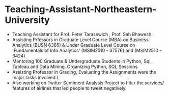 # Teaching-Assistant-Northeastern-University
 * Teaching Assistant for Prof. Peter Tarasewich , Prof. Sah Bhawesh
 * Assisting Prfessors in Graduate Level Course (MBA) on Business Analytics (BUSN 6365) & Under Graduate Level Course on 'Fundamentals of Info Analytics' (MSIM2510 - 37576) and (MSIM2510 - 3424) 
 * Mentoring 100 Graduate & Undergraduate Students in Python, Sql, Tableau and Data Mining. Organizing Python, SQL Sessions.
 * Assisting Professor in Grading, Evaluating the Assignments were the major tasks involved.\
 * Also working on Twitter Sentiment Analysis Project to filter the services/ features of airlines that led people to tweet negatively.
